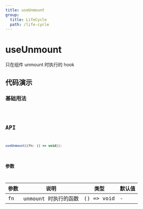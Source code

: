 ```yaml
---
title: useUnmount
group:
  title: LifeCycle
  path: /life-cycle
---
```


# useUnmount

只在组件 unmount 时执行的 hook

## 代码演示

### 基础用法

<code src="./demo/demo1.tsx" />

## API

```javascript
useUnmount((fn: () => void));
```

### 参数

| 参数 | 说明                 | 类型       | 默认值 |
| ---- | -------------------- | ---------- | ------ |
| fn   | unmount 时执行的函数 | () => void | -      |
